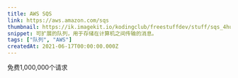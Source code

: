 ```yaml
---
title: AWS SQS
link: https://aws.amazon.com/sqs
thumbnail: https://ik.imagekit.io/kodingclub/freestuffdev/stuff/sqs_4huxIo3q5.png
snippet: 可扩展的队列，用于存储在计算机之间传输的消息。
tags: ["队列", "AWS"]
createdAt: 2021-06-17T00:00:00.000Z
---
```

免费1,000,000个请求